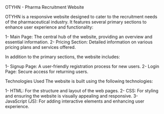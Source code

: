 OTYHN - Pharma Recruitment Website

OTYHN is a responsive website designed to cater to the recruitment needs of the pharmaceutical industry. It features several primary sections to enhance user experience and functionality:

1- Main Page: The central hub of the website, providing an overview and essential information.
2- Pricing Section: Detailed information on various pricing plans and services offered.

In addition to the primary sections, the website includes:

1- Signup Page: A user-friendly registration process for new users.
2- Login Page: Secure access for returning users.

Technologies Used
The website is built using the following technologies:

1- HTML: For the structure and layout of the web pages.
2- CSS: For styling and ensuring the website is visually appealing and responsive.
3- JavaScript (JS): For adding interactive elements and enhancing user experience.
